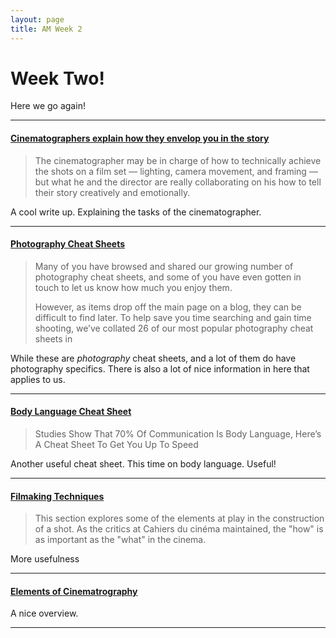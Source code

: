 ```yaml
---
layout: page
title: AM Week 2
---
```


# Week Two!

Here we go again!

----

#### [Cinematographers explain how they envelop you in the story](http://insidemovies.ew.com/2013/02/24/oscars-cinematography-life-of-pi/)

>The cinematographer may be in charge of how to technically achieve the shots on a film set — lighting, camera movement, and framing — but what he and the director are really collaborating on his how to tell their story creatively and emotionally.

A cool write up. Explaining the tasks of the cinematographer.

----

#### [Photography Cheat Sheets](http://www.digitalcameraworld.com/2014/07/25/24-of-our-most-popular-photography-cheat-sheets/)

>Many of you have browsed and shared our growing number of photography cheat sheets, and some of you have even gotten in touch to let us know how much you enjoy them.
>
>However, as items drop off the main page on a blog, they can be difficult to find later. To help save you time searching and gain time shooting, we’ve collated 26 of our most popular photography cheat sheets in

While these are *photography* cheat sheets, and a lot of them do have photography specifics. There is also a lot of nice information in here that applies to us.

----

#### [Body Language Cheat Sheet](http://cavemancircus.com/2012/02/24/studies-show-that-70-of-communication-is-body-language-heres-a-cheat-sheet-to-get-you-up-to-speed/)

>Studies Show That 70% Of Communication Is Body Language, Here’s A Cheat Sheet To Get You Up To Speed

Another useful cheat sheet. This time on body language. Useful!

----

#### [Filmaking Techniques](http://classes.yale.edu/film-analysis/htmfiles/cinematography.htm#34361)

>This section explores some of the elements at play in the construction of a shot. As the critics at Cahiers du cinéma maintained, the "how" is as important as the "what" in the cinema.

More usefulness

----

#### [Elements of Cinematrography](http://accad.osu.edu/~midori/03_763/cinema/camera.html)

A nice overview.

----
